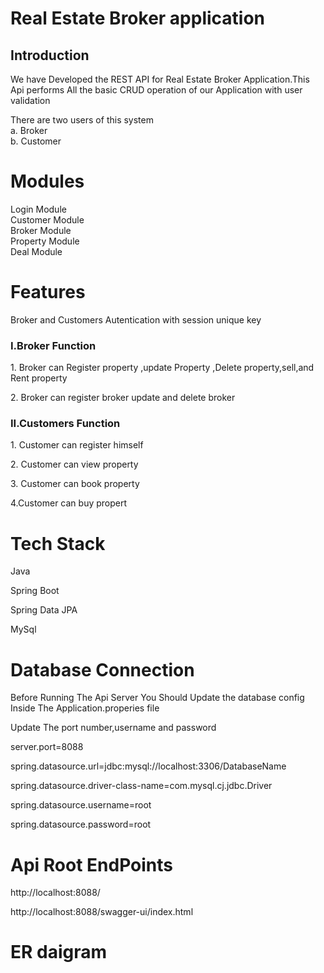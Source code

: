 
<h1>Real Estate Broker application</h1>

<h2>Introduction</h2>
<p>We have Developed the REST API for Real Estate Broker Application.This Api performs All the basic CRUD operation of our Application with user validation </p>

 There are two users of this system 
<br>
a. Broker
<br>
b. Customer





<h1>Modules</h1>
Login Module<br>
Customer Module<br>
Broker Module<br>
Property Module<br>
Deal Module<br>

<h1>Features</h1>
<p>Broker and Customers Autentication with session unique key</p>
<h3>I.Broker Function</h3>
<p>1. Broker can Register property ,update Property ,Delete property,sell,and Rent property</p>
<p>2. Broker can register broker update and delete broker  </p>

<h3>II.Customers Function</h3>
<p>1. Customer can register himself </p>
<p>2. Customer can view property  </p>
<p>3. Customer can book property  </p>
<p>4.Customer can buy propert  </p>

<h1>Tech Stack</h1>
<p>Java</p>
<p>Spring Boot</p>
<p>Spring Data JPA</p>
<p>MySql</p>




<h1>Database Connection</h1>
<p>Before Running The Api Server You Should  Update the database config Inside The Application.properies file</p>
<p>Update The port number,username and password</p>
<p>server.port=8088</p>


<p>spring.datasource.url=jdbc:mysql://localhost:3306/DatabaseName</p>
<p>spring.datasource.driver-class-name=com.mysql.cj.jdbc.Driver</p>
<p>spring.datasource.username=root</p>
<p>spring.datasource.password=root</p>

<h1>Api Root EndPoints</h1>
<p>http://localhost:8088/</p>
<p>http://localhost:8088/swagger-ui/index.html</p>

<h1>ER daigram</h1>

<img src="https://github.com/dikshant123321/Er_digram/blob/main/ER_Digram.png?raw=true" alt="">






  










